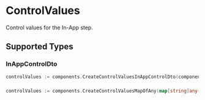 # ControlValues

Control values for the In-App step.


## Supported Types

### InAppControlDto

```go
controlValues := components.CreateControlValuesInAppControlDto(components.InAppControlDto{/* values here */})
```

### 

```go
controlValues := components.CreateControlValuesMapOfAny(map[string]any{/* values here */})
```


